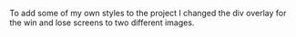 To add some of my own styles to the project I changed the div overlay for the win and lose screens to two different images.

